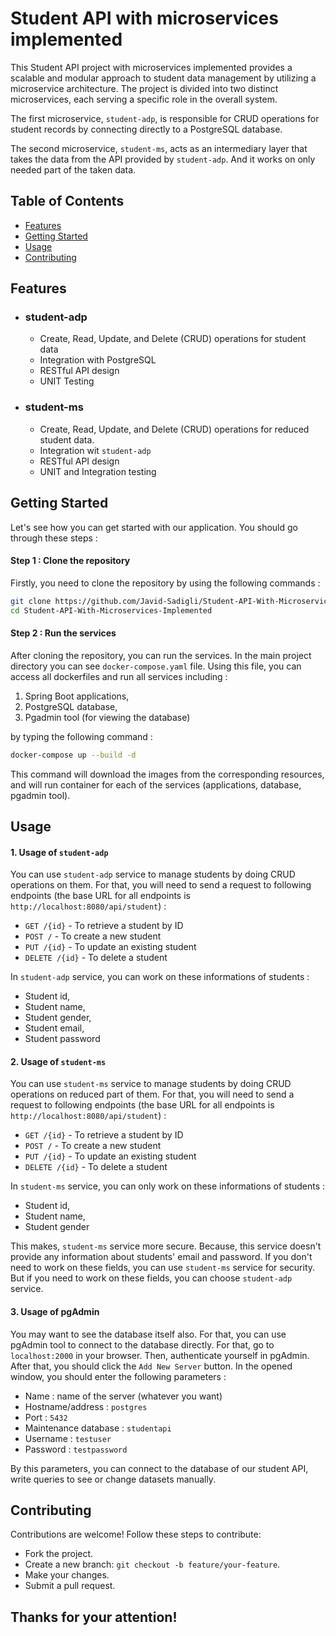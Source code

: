 # Student API with microservices implemented

This Student API project with microservices implemented provides a scalable and modular approach to student data management by utilizing a microservice architecture. The project is divided into two distinct microservices, each serving a specific role in the overall system.

The first microservice, `student-adp`, is responsible for CRUD operations for student records by connecting directly to a PostgreSQL database.

The second microservice, `student-ms`, acts as an intermediary layer that takes the data from the API provided by `student-adp`. And it works on only needed part of the taken data. 

## Table of Contents
* [Features](#features)
* [Getting Started](#getting-started)
* [Usage](#usage)
* [Contributing](#contributing)

## Features 
- ### student-adp
    - Create, Read, Update, and Delete (CRUD) operations for student data
    - Integration with PostgreSQL
    - RESTful API design
    - UNIT Testing 
- ### student-ms 
    - Create, Read, Update, and Delete (CRUD) operations for reduced student data. 
    - Integration wit `student-adp`
    - RESTful API design    
    - UNIT and Integration testing

## Getting Started
Let's see how you can get started with our application. You should go through these steps : 

#### Step 1 : Clone the repository 
Firstly, you need to clone the repository by using the following commands : 
```sh
git clone https://github.com/Javid-Sadigli/Student-API-With-Microservices-Implemented.git
cd Student-API-With-Microservices-Implemented
```

#### Step 2 : Run the services 
After cloning the repository, you can run the services. In the main project directory you can see `docker-compose.yaml` file. Using this file, you can access all dockerfiles and run all services including : 
1. Spring Boot applications,
2. PostgreSQL database, 
3. Pgadmin tool (for viewing the database)

by typing the following command : 
```sh
docker-compose up --build -d 
``` 
This command will download the images from the corresponding resources, and will run container for each of the services (applications, database, pgadmin tool).

## Usage 

#### 1. Usage of `student-adp` 
You can use `student-adp` service to manage students by doing CRUD operations on them. For that, you will need to send a request to following endpoints (the base URL for all endpoints is `http://localhost:8080/api/student`) : 

- `GET /{id}` - To retrieve a student by ID
- `POST /` - To create a new student
- `PUT /{id}` - To update an existing student
- `DELETE /{id}` - To delete a student

In `student-adp` service, you can work on these informations of students : 
* Student id, 
* Student name, 
* Student gender, 
* Student email, 
* Student password

#### 2. Usage of `student-ms`
You can use `student-ms` service to manage students by doing CRUD operations on reduced part of them. For that, you will need to send a request to following endpoints (the base URL for all endpoints is `http://localhost:8080/api/student`) : 

- `GET /{id}` - To retrieve a student by ID
- `POST /` - To create a new student
- `PUT /{id}` - To update an existing student
- `DELETE /{id}` - To delete a student

In `student-ms` service, you can only work on these informations of students : 
* Student id, 
* Student name, 
* Student gender

This makes, `student-ms` service more secure. Because, this service doesn't provide any information about students' email and password. If you don't need to work on these fields, you can use `student-ms` service for security. But if you need to work on these fields, you can choose `student-adp` service. 

#### 3. Usage of pgAdmin
You may want to see the database itself also. For that, you can use pgAdmin tool to connect to the database directly. For that, go to `localhost:2000` in your browser. Then, authenticate yourself in pgAdmin. After that, you should click the `Add New Server` button. In the opened window, you should enter the following parameters : 

- Name : name of the server (whatever you want)
- Hostname/address : `postgres`
- Port : `5432`
- Maintenance database : `studentapi`
- Username : `testuser`
- Password : `testpassword`

By this parameters, you can connect to the database of our student API, write queries to see or change datasets manually.

## Contributing 
Contributions are welcome! Follow these steps to contribute:
* Fork the project.
* Create a new branch: `git checkout -b feature/your-feature`.
* Make your changes.
* Submit a pull request.

## Thanks for your attention! 
